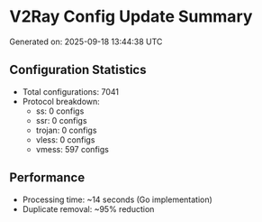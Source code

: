 # V2Ray Config Update Summary
Generated on: 2025-09-18 13:44:38 UTC

## Configuration Statistics
- Total configurations: 7041
- Protocol breakdown:
  - ss: 0 configs
  - ssr: 0 configs
  - trojan: 0 configs
  - vless: 0 configs
  - vmess: 597 configs

## Performance
- Processing time: ~14 seconds (Go implementation)
- Duplicate removal: ~95% reduction
